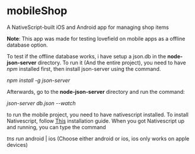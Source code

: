 # mobileShop
A NativeScript-built iOS and Android app for managing shop items

**Note**: This app was made for testing lovefield on mobile apps as a offline database option.

To test if the offline database works, i have setup a json.db in the **node-json-server** directory. 
To run it (And the entire project), you need to have _npm_ installed first, then install json-server using the command.
 
_npm install -g json-server_

Afterwards, go to the **node-json-server** directory and run the command:

_json-server db.json --watch_

to run the mobile project, you need to have nativescript installed. To install Nativescript, follow [This](http://docs.nativescript.org/start/quick-setup) installation guide.
When you got Nativescript up and running, you can type the command
 
 _tns run_ android | ios (Choose either android or ios, ios only works on apple devices)
